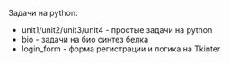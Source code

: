 Задачи на python:
 - unit1/unit2/unit3/unit4 - простые задачи на python
 - bio - задачи на био синтез белка
 - login_form - форма регистрации и логика на Tkinter
